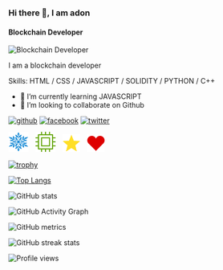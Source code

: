 ### Hi there 👋, I am adon
#### Blockchain Developer
![Blockchain Developer](https://avatars.githubusercontent.com/u/74586661?v=4)

I am a blockchain developer

Skills: HTML / CSS / JAVASCRIPT / SOLIDITY / PYTHON  / C++

- 🌱 I’m currently learning JAVASCRIPT 
- 👯 I’m looking to collaborate on Github 


[<img src='https://cdn.jsdelivr.net/npm/simple-icons@3.0.1/icons/github.svg' alt='github' height='40'>](https://github.com/adonbhuiyan)  [<img src='https://cdn.jsdelivr.net/npm/simple-icons@3.0.1/icons/facebook.svg' alt='facebook' height='40'>](https://www.facebook.com/adon6)  [<img src='https://cdn.jsdelivr.net/npm/simple-icons@3.0.1/icons/twitter.svg' alt='twitter' height='40'>](https://twitter.com/adon)  

<a href='https://archiveprogram.github.com/'><img src='https://raw.githubusercontent.com/acervenky/animated-github-badges/master/assets/acbadge.gif' width='40' height='40'></a> <a href='https://docs.github.com/en/developers'><img src='https://raw.githubusercontent.com/acervenky/animated-github-badges/master/assets/devbadge.gif' width='40' height='40'></a> <a href='https://stars.github.com/'><img src='https://raw.githubusercontent.com/acervenky/animated-github-badges/master/assets/starbadge.gif' width='35' height='35'></a> <a href='https://docs.github.com/en/github/supporting-the-open-source-community-with-github-sponsors'><img src='https://raw.githubusercontent.com/acervenky/animated-github-badges/master/assets/sponsorbadge.gif' width='35' height='35'></a> 

[![trophy](https://github-profile-trophy.vercel.app/?username=adonbhuiyan)](https://github.com/ryo-ma/github-profile-trophy)

[![Top Langs](https://github-readme-stats.vercel.app/api/top-langs/?username=adonbhuiyan)](https://github.com/anuraghazra/github-readme-stats)

![GitHub stats](https://github-readme-stats.vercel.app/api?username=adonbhuiyan&show_icons=true&count_private=true)  

![GitHub Activity Graph](https://activity-graph.herokuapp.com/graph?username=adonbhuiyan)  

![GitHub metrics](https://metrics.lecoq.io/adonbhuiyan)  

![GitHub streak stats](https://streak-stats.demolab.com/?user=adonbhuiyan)  

![Profile views](https://gpvc.arturio.dev/adonbhuiyan)  
